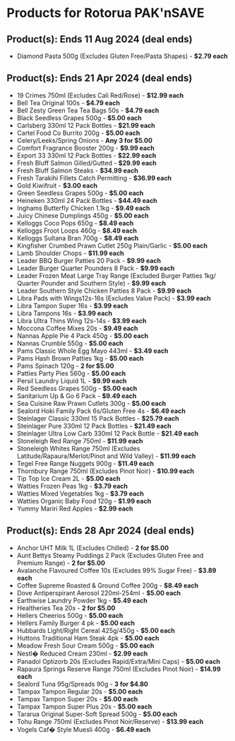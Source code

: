 # Products for Rotorua PAK'nSAVE

## Product(s): Ends 11 Aug 2024 (deal ends)
- Diamond Pasta 500g (Excludes Gluten Free/Pasta Shapes) - **$2.79 each**

## Product(s): Ends 21 Apr 2024 (deal ends)
- 19 Crimes 750ml (Excludes Cali Red/Rose) - **$12.99 each**
- Bell Tea Original 100s - **$4.79 each**
- Bell Zesty Green Tea Tea Bags 50s - **$4.79 each**
- Black Seedless Grapes 500g - **$5.00 each**
- Carlsberg 330ml 12 Pack Bottles - **$21.99 each**
- Cartel Food Co Burrito 200g - **$5.00 each**
- Celery/Leeks/Spring Onions - **Any 3 for $5.00**
- Comfort Fragrance Booster 200g - **$9.99 each**
- Export 33 330ml 12 Pack Bottles - **$22.99 each**
- Fresh Bluff Salmon Gilled/Gutted - **$29.99 each**
- Fresh Bluff Salmon Steaks - **$34.99 each**
- Fresh Tarakihi Fillets Catch Permitting - **$36.99 each**
- Gold Kiwifruit - **$3.00 each**
- Green Seedless Grapes 500g - **$5.00 each**
- Heineken 330ml 24 Pack Bottles - **$44.49 each**
- Inghams Butterfly Chicken 1.1kg - **$9.49 each**
- Juicy Chinese Dumplings 450g - **$5.00 each**
- Kelloggs Coco Pops 650g - **$8.49 each**
- Kelloggs Froot Loops 460g - **$8.49 each**
- Kelloggs Sultana Bran 700g - **$8.49 each**
- Kingfisher Crumbed Prawn Cutlet 250g Plain/Garlic - **$5.00 each**
- Lamb Shoulder Chops - **$11.99 each**
- Leader BBQ Burger Patties 20 Pack - **$9.99 each**
- Leader Burger Quarter Pounders 8 Pack - **$9.99 each**
- Leader Frozen Meat Large Tray Range (Excluded Burger Patties 1kg/ Quarter Pounder and Southern Style) - **$9.99 each**
- Leader Southern Style Chicken Patties 8 Pack - **$9.99 each**
- Libra Pads with Wings12s-16s (Excludes Value Pack) - **$3.99 each**
- Libra Tampon Super 16s - **$3.99 each**
- Libra Tampons 16s - **$3.99 each**
- Libra Ultra Thins Wing 12s-14s - **$3.99 each**
- Moccona Coffee Mixes 20s - **$9.49 each**
- Nannas Apple Pie 4 Pack 450g - **$5.00 each**
- Nannas Crumble 550g - **$5.00 each**
- Pams Classic Whole Egg Mayo 443ml - **$3.49 each**
- Pams Hash Brown Patties 1kg - **$5.00 each**
- Pams Spinach 120g - **2 for $5.00**
- Patties Party Pies 560g - **$5.00 each**
- Persil Laundry Liquid 1L - **$9.99 each**
- Red Seedless Grapes 500g - **$5.00 each**
- Sanitarium Up & Go 6 Pack - **$9.49 each**
- Sea Cuisine Raw Prawn Cutlets 300g - **$5.00 each**
- Sealord Hoki Family Pack 6s/Gluten Free 4s - **$6.49 each**
- Steinlager Classic 330ml 15 Pack Bottles - **$25.79 each**
- Steinlager Pure 330ml 12 Pack Bottles - **$21.49 each**
- Steinlager Ultra Low Carb 330ml 12 Pack Bottle - **$21.49 each**
- Stoneleigh Red Range 750ml - **$11.99 each**
- Stoneleigh Whites Range 750ml (Excludes Latitude/Rapaura/Merlot/Pinot and Wild Valley) - **$11.99 each**
- Tegel Free Range Nuggets 900g - **$11.49 each**
- Thornbury Range 750ml (Excludes Pinot Noir) - **$10.99 each**
- Tip Top Ice Cream 2L - **$5.00 each**
- Watties Frozen Peas 1kg - **$3.79 each**
- Watties Mixed Vegetables 1kg - **$3.79 each**
- Watties Organic Baby Food 120g - **$1.99 each**
- Yummy Mariri Red Apples - **$2.99 each**

## Product(s): Ends 28 Apr 2024 (deal ends)
- Anchor UHT Milk 1L (Excludes Chilled) - **2 for $5.00**
- Aunt Bettys Steamy Puddings 2 Pack (Excludes Gluten Free and Premium Range) - **2 for $5.00**
- Avalanche Flavoured Coffee 10s (Excludes 99% Sugar Free) - **$3.89 each**
- Coffee Supreme Roasted & Ground Coffee 200g - **$8.49 each**
- Dove Antiperspirant Aerosol 220ml-254ml - **$5.00 each**
- Earthwise Laundry Powder 1kg - **$5.49 each**
- Healtheries Tea 20s - **2 for $5.00**
- Hellers Cheerios 500g - **$5.00 each**
- Hellers Family Burger 4 pk - **$5.00 each**
- Hubbards Light/Right Cereal 425g/450g - **$5.00 each**
- Huttons Traditional Ham Steak 4pk - **$5.00 each**
- Meadow Fresh Sour Cream 500g - **$5.00 each**
- Nestl� Reduced Cream 230ml - **$2.99 each**
- Panadol Optizorb 20s (Excludes Rapid/Extra/Mini Caps) - **$5.00 each**
- Rapaura Springs Reserve Range 750ml (Excludes Pinot Noir) - **$14.99 each**
- Sealord Tuna 95g/Spreads 90g - **3 for $4.80**
- Tampax Tampon Regular 20s - **$5.00 each**
- Tampax Tampon Super 20s - **$5.00 each**
- Tampax Tampon Super Plus 20s - **$5.00 each**
- Tararua Original Super-Soft Spread 500g - **$5.00 each**
- Tohu Range 750ml (Excludes Pinot Noir/Reserve) - **$13.99 each**
- Vogels Caf� Style Muesli 400g - **$6.49 each**


